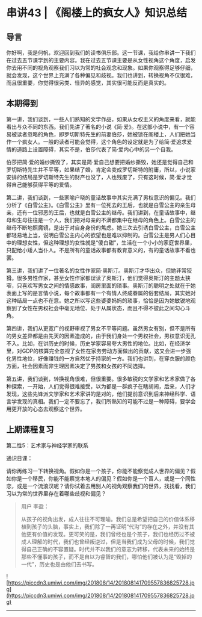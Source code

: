 # 串讲43 | 《阁楼上的疯女人》知识总结

## 导言

你好啊，我是何帆，欢迎回到我们的读书俱乐部。这一节课，我给你串讲一下我们在过去五节课学到的主要内容。我在过去五节课主要是从女性视角这个角度，启发你去用不同的视角观察我们习以为常的社会观念和现象。如果你观察得足够仔细，就会发现，这个世界上充满了各种偏见和歧视。我们也讲到，转换视角不仅很难，而且很重要，你觉得很另类、怪异的感觉，其实很可能反而是真实的。

## 本期得到

第一讲，我们谈到，一些人们熟知的文学作品，如果从女权主义的角度来看，就能看出与众不同的东西。我们先讲了著名的小说《简·爱》。在这部小说中，有一个容易被读者忽略的角色，即罗切斯特先生的前妻伯莎，她被锁在阁楼上，人们把她当作一个疯女人。一般的读者可能会觉得，这个角色的设定就是为了给简·爱追求爱情的道路上设置障碍，其实不是，伯莎代表了简·爱内心中的另一个自我。

伯莎把简·爱的婚纱撕毁了，其实是简·爱自己想要把婚纱撕毁，她还是觉得自己和罗切斯特先生并不平等，如果结了婚，肯定会变成罗切斯特的附庸，所以，小说家安排的结局是罗切斯特先生的财产也没了，人也残废了，只有这时候，简·爱才觉得自己能够获得平等的爱情。

第二讲，我们谈到，一些家喻户晓的童话故事中其实充满了男权意识的偏见。我们分析了《白雪公主》。《白雪公主》里有一位死去的王后，也就是白雪公主的亲生母亲，还有一位邪恶的王后，也就是白雪公主的继母。我们讲到，在童话故事中，继母和生母往往是一个人，我们把对母亲的不满都集中在继母的角色上。白雪公主的继母不断地照魔镜，是出于对自身身份的焦虑。她三次去引诱白雪公主，白雪公主都轻易地上当，说明白雪公主内心的欲望也是难以抑制的。白雪公主是男人们心目中的理想女性，但这种理想的女性就是“傻白甜”，生活在一个小小的家庭世界里，只配给小矮人当仆人。不是所有的童话故事都有教育意义的，有的童话故事不看也罢。

第三讲，我们讲了一位著名的女性作家简·奥斯汀。奥斯汀才华出众，但她非常狡猾。很多男性作家，甚至女性作家都误读了奥斯汀，他们觉得奥斯汀的主题太狭窄，只喜欢写男女之间的情感故事，闺房里面的琐事。奥斯汀的聪明之处就在于她表面上写的是言情小说，每个故事都有一个有情人终成眷属的俗套结局，其实她对这种结局一点也不在意。她之所以写这些婆婆妈妈的琐事，恰恰是因为她敏锐地观察到了女性在男权社会中毫无地位、处于从属状态，而且不得不彼此之间勾心斗角。

第四讲，我们从更宽广的视野审视了男女不平等问题。虽然男女有别，但不是所有的男女差异都是由先天的因素造成的，由于我们身处一个男权社会，男权意识无孔不入。比如，在讲历史的时候，历史学家容易夸大男性的地位。比如，在经济学里，对GDP的核算完全忽视了女性在家务劳动方面做出的贡献，这又会进一步强化男性地位，好像赚钱的一方自然优于持家的一方。我们也讲到，在穿衣服的颜色方面，社会因素而非生理因素决定了男孩和女孩的不同选择。

第五讲，我们谈到，转换视角很难，但很重要。很多敏锐的文学家和艺术家做了各种探索，一开始，人们觉得很难接受，以为都是一群疯子在瞎胡闹，后来，人们才发现，这些先锋派文学家和艺术家讲的是对的，他们提前意识到后来神经科学、语言学发现的真相。我们一定不要忘了，我们所熟知的可能不过是一种障碍，要学会用更开放的心态去观察这个世界。

## 上期课程复习

第二性5：艺术家与神经学家的联系

通识日课：

请你再练习一下转换视角。假如你是一个孩子，你能不能察觉成人世界的偏见？假如你是一个移民，你能不能察觉本地人的偏见？假如你是一个盲人，或是一个同性恋，或是一个流浪汉呢？请你试着去用别人的视角观察我们的世界，找找看，我们习以为常的世界里存在着哪些歧视和偏见？

> 用户 李盈：
> 
> 从孩子的视角出发，成人往往不可理喻。我们总是希望把自己的价值体系移植到孩子的头脑，事实上，我们除了一再证明“代沟”的存在之外，并没有其他更有价值的发现。更可笑的是，我们曾经也是个孩子，我们也经历过不被成人理解的时代，我们也曾经叛逆过，但是当我们成为父母的时候，我们觉得自己正确的不容置疑。时代并不以我们的意志为转移，代表未来的始终是那些不懂事的孩子，而不是自以为睿智的我们，哪怕他们被认为是“毁掉的一代”，历史也是由他们去书写。

![https://piccdn3.umiwi.com/img/201808/14/201808141709557836825728.jpg](https://piccdn3.umiwi.com/img/201808/14/201808141709557836825728.jpg)

---
